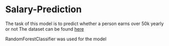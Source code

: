 # Salary-Prediction
The task of this model is to predict whether a person earns over 50k yearly or not
The dataset can be found [here](https://archive.ics.uci.edu/ml/datasets/Census+Income)

RandomForestClassifier was used for the model 
